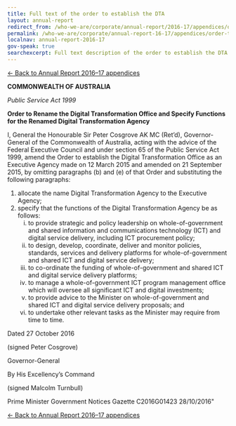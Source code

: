 ```yaml
---
title: Full text of the order to establish the DTA
layout: annual-report
redirect_from: /who-we-are/corporate/annual-report/2016-17/appendices/order-to-establish-the-dta/
permalink: /who-we-are/corporate/annual-report-16-17/appendices/order-to-establish-the-dta/
localnav: annual-report-2016-17
gov-speak: true
searchexcerpt: Full text description of the order to establish the DTA.
---
```


[&larr; Back to Annual Report 2016–17 appendices](/who-we-are/corporate/annual-report-16-17/05-appendices#a-order-to-establish-the-dta)

<p><strong>COMMONWEALTH OF AUSTRALIA</strong></p>
<p><em>Public Service Act 1999</em></p>
<p><strong>Order to Rename the Digital Transformation Office and Specify Functions for the Renamed Digital Transformation Agency</strong></p>
<p>I, General the Honourable Sir Peter Cosgrove AK MC (Ret’d), Governor-General of the Commonwealth of Australia, acting with the advice of the Federal Executive Council and under section 65 of the Public Service Act 1999, amend the Order to establish the Digital Transformation Office as an Executive Agency made on 12 March 2015 and amended on 21 September 2015, by omitting paragraphs (b) and (e) of that Order and substituting the following paragraphs:</p>
<ol>
  <li style="list-style-type: (b)">allocate the name Digital Transformation Agency to the Executive Agency;</li>
  <li style="list-style-type: (e)"">specify that the functions of the Digital Transformation Agency be as follows:
    <ol style="list-style-type: lower-roman">
      <li>to provide strategic and policy leadership on whole-of-government and shared information and communications technology (ICT) and digital service delivery, including ICT procurement policy;</li>
      <li>to design, develop, coordinate, deliver and monitor policies, standards, services and delivery platforms for whole-of-government and shared ICT and digital service delivery;</li>
      <li>to co-ordinate the funding of whole-of-government and shared ICT and digital service delivery platforms;</li>
      <li>to manage a whole-of-government ICT program management office which will oversee all significant ICT and digital investments;</li>
      <li>to provide advice to the Minister on whole-of-government and shared ICT and digital service delivery proposals; and</li>
      <li>to undertake other relevant tasks as the Minister may require from time to time.</li>
    </ol>
  </li>
</ol>
<p></p>
<p>Dated 27 October 2016</p>
<p>(signed Peter Cosgrove)</p>
<p>Governor-General</p>
<p>By His Excellency’s Command</p>
<p>(signed Malcolm Turnbull)</p>
<p></p>
<p>Prime Minister Government Notices Gazette C2016G01423 28/10/2016"

[&larr; Back to Annual Report 2016–17 appendices](/who-we-are/corporate/annual-report-16-17/05-appendices#a-order-to-establish-the-dta)
